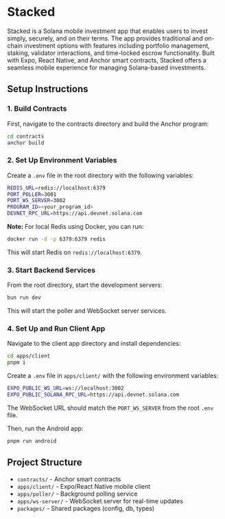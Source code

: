 # Stacked

Stacked is a Solana mobile investment app that enables users to invest simply, securely, and on their terms. The app provides traditional and on-chain investment options with features including portfolio management, staking, validator interactions, and time-locked escrow functionality. Built with Expo, React Native, and Anchor smart contracts, Stacked offers a seamless mobile experience for managing Solana-based investments.

## Setup Instructions

### 1. Build Contracts

First, navigate to the contracts directory and build the Anchor program:

```bash
cd contracts
anchor build
```

### 2. Set Up Environment Variables

Create a `.env` file in the root directory with the following variables:

```bash
REDIS_URL=redis://localhost:6379
PORT_POLLER=3001
PORT_WS_SERVER=3002
PROGRAM_ID=<your_program_id>
DEVNET_RPC_URL=https://api.devnet.solana.com
```

**Note:** For local Redis using Docker, you can run:
```bash
docker run -d -p 6379:6379 redis
```

This will start Redis on `redis://localhost:6379`.

### 3. Start Backend Services

From the root directory, start the development servers:

```bash
bun run dev
```

This will start the poller and WebSocket server services.

### 4. Set Up and Run Client App

Navigate to the client app directory and install dependencies:

```bash
cd apps/client
pnpm i
```

Create a `.env` file in `apps/client/` with the following environment variables:

```bash
EXPO_PUBLIC_WS_URL=ws://localhost:3002
EXPO_PUBLIC_SOLANA_RPC_URL=https://api.devnet.solana.com
```

The WebSocket URL should match the `PORT_WS_SERVER` from the root `.env` file.

Then, run the Android app:

```bash
pnpm run android
```

## Project Structure

- `contracts/` - Anchor smart contracts
- `apps/client/` - Expo/React Native mobile client
- `apps/poller/` - Background polling service
- `apps/ws-server/` - WebSocket server for real-time updates
- `packages/` - Shared packages (config, db, types)

